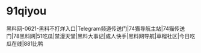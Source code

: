 # 91qiyou
黑料网-0621-黑料不打烊入口|Telegram频道传送门|74猫导航主站|74猫传送门|78黑料网|51吃瓜|禁漫天堂|黑料大事记|成人快手|黑料网导航|草榴社区|今日吃瓜在线|881比鸭
